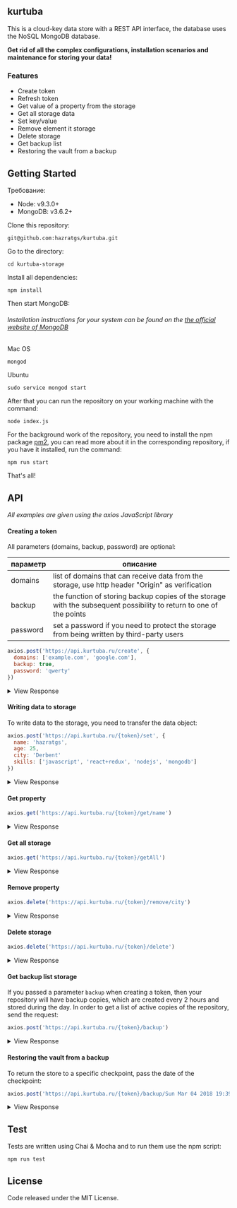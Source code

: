 ## kurtuba
This is a cloud-key data store with a REST API interface, the database uses the NoSQL MongoDB database.

**Get rid of all the complex configurations, installation scenarios and maintenance for storing your data!**

### Features
 - Create token
 - Refresh token
 - Get value of a property from the storage
 - Get all storage data
 - Set key/value
 - Remove element it storage
 - Delete storage
 - Get backup list
 - Restoring the vault from a backup

## Getting Started
Требование:
 - Node: v9.3.0+ 
 - MongoDB: v3.6.2+

Clone this repository:

    git@github.com:hazratgs/kurtuba.git
Go to the directory:

    cd kurtuba-storage
Install all dependencies:

    npm install
Then start MongoDB:
###### Installation instructions for your system can be found on the [the official website of MongoDB](https://docs.mongodb.com/manual/tutorial/#installation)
Mac OS

    mongod
    
Ubuntu

    sudo service mongod start

After that you can run the repository on your working machine with the command:

    node index.js

For the background work of the repository, you need to install the npm package [pm2](https://www.npmjs.com/package/pm2), you can read more about it in the corresponding repository, if you have it installed, run the command:

    npm run start

That's all!

## API
*All examples are given using the axios JavaScript library*
#### Creating a token
All parameters (domains, backup, password) are optional:

| параметр | описание |
|--|--|
| domains | list of domains that can receive data from the storage, use http header "Origin" as verification | 
| backup | the function of storing backup copies of the storage with the subsequent possibility to return to one of the points | 
| password | set a password if you need to protect the storage from being written by third-party users |

```js
axios.post('https://api.kurtuba.ru/create', {
  domains: ['example.com', 'google.com'],
  backup: true,
  password: 'qwerty'
})
```

 <details>
  <summary>View Response</summary>

```js 		 
{
  "status":  true,
  "data":{
    "token": "002cac23-aa8b-4803-a94f-3888020fa0df",
    "refreshToken": "5bf365e0-1fc0-11e8-85d2-3f7a9c4f742e"
  }
}
```
</details>

#### Writing data to storage
To write data to the storage, you need to transfer the data object:
```js
axios.post('https://api.kurtuba.ru/{token}/set', {
  name: 'hazratgs',
  age: 25,
  city: 'Derbent'
  skills: ['javascript', 'react+redux', 'nodejs', 'mongodb']
})
```

 <details>
  <summary>View Response</summary>

```js 		 
{
  "status":  true,
  "message": "Successfully added"
}
```
</details>

#### Get property
```js
axios.get('https://api.kurtuba.ru/{token}/get/name')
```
 <details>
  <summary>View Response</summary>

```js 		 
{
  "status":  true,
  "data": "hazratgs"
}
```
</details>

#### Get all storage
```js
axios.get('https://api.kurtuba.ru/{token}/getAll')
```

 <details>
  <summary>View Response</summary>

```js 		 
{
  "status":  true,
  "data": {
    name: 'hazratgs',
    age: 25,
    city: 'Derbent'
    skills: ['javascript', 'react+redux', 'nodejs', 'mongodb']
  }
}
```
</details>

#### Remove property
```js
axios.delete('https://api.kurtuba.ru/{token}/remove/city')
```

 <details>
  <summary>View Response</summary>

```js 		 
{
  "status":  true,
  "message": "Successfully deleted"
}
```
</details>


#### Delete storage
```js
axios.delete('https://api.kurtuba.ru/{token}/delete')
```

 <details>
  <summary>View Response</summary>

```js 		 
{
  "status":  true,
  "message": "Storage deleted"
}
```
</details>


#### Get backup list storage
If you passed a parameter `backup` when creating a token, then your repository will have backup copies, which are created every 2 hours and stored during the day.
In order to get a list of active copies of the repository, send the request:
```js
axios.post('https://api.kurtuba.ru/{token}/backup')
```

 <details>
  <summary>View Response</summary>

```js 		 
{
  "status":  true,
  "data": [
    'Sun Mar 04 2018 19:39:42 GMT+0300 (MSK)', 
    'Sun Mar 04 2018 20:39:42 GMT+0300 (MSK)'
  ]
}
```
</details>

#### Restoring the vault from a backup
To return the store to a specific checkpoint, pass the date of the checkpoint:
```js
axios.post('https://api.kurtuba.ru/{token}/backup/Sun Mar 04 2018 19:39:42 GMT+0300 (MSK)')
```

 <details>
  <summary>View Response</summary>

```js 		 
{
  "status":  true,
  "message": "Successfully restored"
}
```
</details>



## Test
Tests are written using Chai & Mocha and to run them use the npm script:

    npm run test

## License
Code released under the MIT License.
